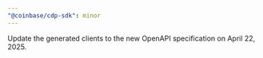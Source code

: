 ```yaml
---
"@coinbase/cdp-sdk": minor
---
```


Update the generated clients to the new OpenAPI specification on April 22, 2025.
